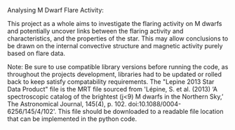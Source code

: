 Analysing M Dwarf Flare Activity:

This project as a whole aims to investigate the flaring activity on M dwarfs and potentially uncover links between the flaring activity and characteristics, and the properties of the star.
This may allow conclusions to be drawn on the internal convective structure and magnetic activity purely based on flare data.

Note: Be sure to use compatible library versions before running the code, as throughout the projects development, libraries had to be updated or rolled back to keep satisfy compatability requirements. The "Lepine 2013 Star Data Product" file is the MRT file sourced from 'Lépine, S. et al. (2013) ‘A spectroscopic catalog of the brightest (j<9) M dwarfs in the Northern Sky,’ The Astronomical Journal, 145(4), p. 102. doi:10.1088/0004-6256/145/4/102'. This file should be downloaded to a readable file location that can be implemented in the python code.  
